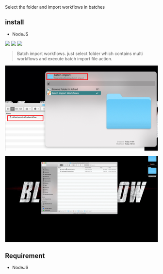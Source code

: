 Select the folder and import workflows in batches

## install
- NodeJS


![](https://img.shields.io/badge/version-v1.0.0-green?style=for-the-badge)
[![](https://img.shields.io/badge/download-click-blue?style=for-the-badge)](https://github.com/alanhg/alfred-workflows/raw/master/batch-import-workflows/Batch%20Import%20Workflows.alfredworkflow)
[![](https://img.shields.io/badge/plist-link-important?style=for-the-badge)](https://raw.githubusercontent.com/alanhg/alfred-workflows/master/batch-import-workflows/src/info.plist)



<!-- more -->
> Batch import workflows. just select folder which contains multi workflows and execute batch import file action.

![](./screenshot.jpeg)

![](./screenshot.gif)

## Requirement
- NodeJS

